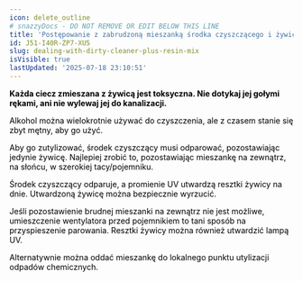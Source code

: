 ```yaml
---
icon: delete_outline
# snazzyDocs - DO NOT REMOVE OR EDIT BELOW THIS LINE
title: 'Postępowanie z zabrudzoną mieszanką środka czyszczącego i żywicy'
id: J51-I40R-ZP7-XU5
slug: dealing-with-dirty-cleaner-plus-resin-mix
isVisible: true
lastUpdated: '2025-07-18 23:10:51'
---
```

**<span style="color:#000000;"><span style="background-color:transparent;">Każda ciecz zmieszana z żywicą jest toksyczna. Nie dotykaj jej gołymi rękami, ani nie wylewaj jej do kanalizacji.</span></span>**

<span style="color:#000000;"><span style="background-color:transparent;">Alkohol można wielokrotnie używać do czyszczenia, ale z czasem stanie się zbyt mętny, aby go użyć.</span></span>

<span style="color:#000000;"><span style="background-color:transparent;">Aby go zutylizować, środek czyszczący musi odparować, pozostawiając jedynie żywicę. Najlepiej zrobić to, pozostawiając mieszankę na zewnątrz, na słońcu, w szerokiej tacy/pojemniku.</span></span>

<span style="color:#000000;"><span style="background-color:transparent;">Środek czyszczący odparuje, a promienie UV utwardzą resztki żywicy na dnie. Utwardzoną żywicę można bezpiecznie wyrzucić.</span></span>

<span style="color:#000000;"><span style="background-color:transparent;">Jeśli pozostawienie brudnej mieszanki na zewnątrz nie jest możliwe, umieszczenie wentylatora przed pojemnikiem to tani sposób na przyspieszenie parowania. Resztki żywicy można również utwardzić lampą UV.</span></span>

<span style="color:#000000;"><span style="background-color:transparent;">Alternatywnie można oddać mieszankę do lokalnego punktu utylizacji odpadów chemicznych.</span></span>

<br />